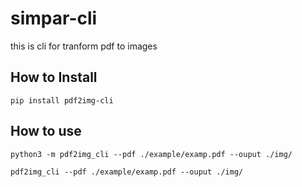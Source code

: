 # simpar-cli
this is cli for tranform pdf to images



## How to Install

```
pip install pdf2img-cli

```

## How to use


```
python3 -m pdf2img_cli --pdf ./example/examp.pdf --ouput ./img/

```

```
pdf2img_cli --pdf ./example/examp.pdf --ouput ./img/
```
 
